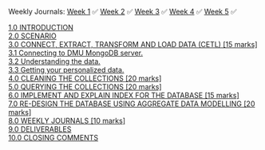 Weekly Journals:
[Week 1](https://github.com/No3Mc/NOSQL-DMnP/blob/main/Journals/Week%201/Week%201.txt) ✅
[Week 2](https://github.com/No3Mc/NOSQL-DMnP/blob/main/Journals/Week%202/Week%202.txt) ✅
[Week 3](https://github.com/No3Mc/NOSQL-DMnP/blob/main/Journals/Week%203/Week%203.txt) ✅
[Week 4](https://github.com/No3Mc/NOSQL-DMnP/blob/main/Journals/Week%204/Week%204.txt) ✅
[Week 5](https://github.com/No3Mc/NOSQL-DMnP/blob/main/Journals/Week%205/Week%205.txt) ✅

[1.0 INTRODUCTION](https://github.com/No3Mc/NOSQL-DMnP/blob/main/Final%20Submission/README.md#imat3104-database-management-and-programming-nosql) <br>
[2.0 SCENARIO](https://github.com/No3Mc/NOSQL-DMnP/blob/main/Final%20Submission/README.md#imat3104-database-management-and-programming-nosql) <br>
[3.0 CONNECT, EXTRACT, TRANSFORM AND LOAD DATA (CETL) [15 marks]](https://github.com/No3Mc/NOSQL-DMnP/blob/main/Final%20Submission/README.md#30-connect-extract-transform-and-load-data-cetl-15-marks) <br>
[3.1 Connecting to DMU MongoDB server.](https://github.com/No3Mc/NOSQL-DMnP/blob/main/Final%20Submission/README.md#31-connecting-to-dmu-mongodb-server) <br>
[3.2 Understanding the data.](https://github.com/No3Mc/NOSQL-DMnP/blob/main/Final%20Submission/README.md#32-understanding-the-data) <br>
[3.3 Getting your personalized data.](https://github.com/No3Mc/NOSQL-DMnP/blob/main/Final%20Submission/README.md#33-getting-your-personalized-data) <br>
[4.0 CLEANING THE COLLECTIONS [20 marks]](https://github.com/No3Mc/NOSQL-DMnP/blob/main/Final%20Submission/README.md#40-cleaning-the-collections-20-marks) <br>
[5.0 QUERYING THE COLLECTIONS [20 marks]](https://github.com/No3Mc/NOSQL-DMnP/blob/main/Final%20Submission/README.md#50-querying-the-collections-20-marks) <br>
[6.0 IMPLEMENT AND EXPLAIN INDEX FOR THE DATABASE [15 marks]](https://github.com/No3Mc/NOSQL-DMnP/blob/main/Final%20Submission/README.md#60-implement-and-explain-index-for-the-database-15-marks) <br>
[7.0 RE-DESIGN THE DATABASE USING AGGREGATE DATA MODELLING [20 marks]](https://github.com/No3Mc/NOSQL-DMnP/blob/main/Final%20Submission/README.md#70-re-design-the-database-using-aggregate-data-modelling-20-marks) <br>
[8.0 WEEKLY JOURNALS [10 marks]](https://github.com/No3Mc/NOSQL-DMnP/blob/main/Final%20Submission/README.md#80-weekly-journals-10-marks) <br>
[9.0 DELIVERABLES](https://github.com/No3Mc/NOSQL-DMnP/blob/main/Final%20Submission/README.md#90-deliverables) <br>
[10.0 CLOSING COMMENTS](https://github.com/No3Mc/NOSQL-DMnP/blob/main/Final%20Submission/README.md#100-closing-comments) <br>
